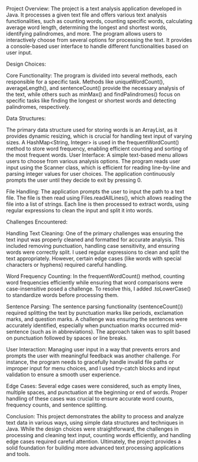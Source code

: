Project Overview: The project is a text analysis application developed in Java. It processes a given text file and offers various text analysis functionalities, such as counting words, counting specific words, calculating average word length, determining the longest and shortest words, identifying palindromes, and more. The program allows users to interactively choose from several options for processing the text. It provides a console-based user interface to handle different functionalities based on user input.

Design Choices:

Core Functionality: The program is divided into several methods, each responsible for a specific task. Methods like uniqueWordCount(), averageLength(), and sentenceCount() provide the necessary analysis of the text, while others such as minMax() and findPalindromes() focus on specific tasks like finding the longest or shortest words and detecting palindromes, respectively.

Data Structures:

The primary data structure used for storing words is an ArrayList<String>, as it provides dynamic resizing, which is crucial for handling text input of varying sizes.
A HashMap<String, Integer> is used in the frequentWordCount() method to store word frequency, enabling efficient counting and sorting of the most frequent words.
User Interface: A simple text-based menu allows users to choose from various analysis options. The program reads user input using the Scanner class, which is efficient for reading line-by-line and parsing integer values for user choices. The application continuously prompts the user until they decide to exit by pressing 0.

File Handling: The application prompts the user to input the path to a text file. The file is then read using Files.readAllLines(), which allows reading the file into a list of strings. Each line is then processed to extract words, using regular expressions to clean the input and split it into words.

Challenges Encountered:

Handling Text Cleaning: One of the primary challenges was ensuring the text input was properly cleaned and formatted for accurate analysis. This included removing punctuation, handling case sensitivity, and ensuring words were correctly split. I used regular expressions to clean and split the text appropriately. However, certain edge cases (like words with special characters or hyphens) required careful handling.

Word Frequency Counting: In the frequentWordCount() method, counting word frequencies efficiently while ensuring that word comparisons were case-insensitive posed a challenge. To resolve this, I added .toLowerCase() to standardize words before processing them.

Sentence Parsing: The sentence parsing functionality (sentenceCount()) required splitting the text by punctuation marks like periods, exclamation marks, and question marks. A challenge was ensuring the sentences were accurately identified, especially when punctuation marks occurred mid-sentence (such as in abbreviations). The approach taken was to split based on punctuation followed by spaces or line breaks.

User Interaction: Managing user input in a way that prevents errors and prompts the user with meaningful feedback was another challenge. For instance, the program needs to gracefully handle invalid file paths or improper input for menu choices, and I used try-catch blocks and input validation to ensure a smooth user experience.

Edge Cases: Several edge cases were considered, such as empty lines, multiple spaces, and punctuation at the beginning or end of words. Proper handling of these cases was crucial to ensure accurate word counts, frequency counts, and sentence splitting.

Conclusion: This project demonstrates the ability to process and analyze text data in various ways, using simple data structures and techniques in Java. While the design choices were straightforward, the challenges in processing and cleaning text input, counting words efficiently, and handling edge cases required careful attention. Ultimately, the project provides a solid foundation for building more advanced text processing applications and tools.
